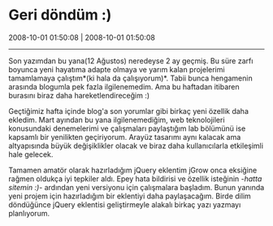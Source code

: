 # Geri döndüm :)

2008-10-01 01:50:08 | 2008-10-01 01:50:08

---

Son yazımdan bu yana(12 Ağustos) neredeyse 2 ay geçmiş. Bu süre zarfı boyunca yeni hayatıma adapte olmaya ve yarım kalan projelerimi tamamlamaya çalıştım*(ki hala da çalışıyorum)*. Tabii bunca hengamenin arasında blogumla pek fazla ilgilenemedim. Ama bu haftadan itibaren burasını biraz daha hareketlendireceğim :)

Geçtiğimiz hafta içinde blog'a son yorumlar gibi birkaç yeni özellik daha ekledim. Mart ayından bu yana ilgilenemediğim, web teknolojileri konusundaki denemelerimi ve çalışmaları paylaştığım lab bölümünü ise kapsamlı bir yenilikten geçiriyorum. Arayüz tasarımı aynı kalacak ama altyapısında büyük değişiklikler olacak ve biraz daha kullanıcılarla etkileşimli hale gelecek.

Tamamen amatör olarak hazırladığım jQuery eklentim jGrow onca eksiğine rağmen oldukça iyi tepkiler aldı. Epey hata bildirisi ve özellik isteğinin *-hatta sitemin :)-* ardından yeni versiyonu için çalışmalara başladım. Bunun yanında yeni projem için hazırladığım bir eklentiyi daha paylaşacağım. Birde dilim döndüğünce jQuery eklentisi geliştirmeyle alakalı birkaç yazı yazmayı planlıyorum.

<!-- meta: archive(1) active(1) -->

